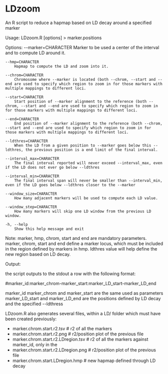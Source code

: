 # LDzoom
An R script to reduce a hapmap based on LD decay around a specified marker

Usage: LDzoom.R [options] > marker.positions

Options:
	--marker=CHARACTER
		Marker to be used a center of the interval and to compute LD around it.

	--hmp=CHARACTER
		Hapmap to compute the LD and zoom into it.

	--chrom=CHARACTER
		Chromosome where --marker is located (both --chrom, --start and --end are used to specify which region to zoom in for those markers with multiple mappings to different loci.

	--start=CHARACTER
		Start position of --marker alignment to the reference (both --chrom, --start and --end are used to specify which region to zoom in for those markers with multiple mappings to different loci.

	--end=CHARACTER
		End position of --marker alignment to the reference (both --chrom, --start and --end are used to specify which region to zoom in for those markers with multiple mappings to different loci.

	--ldthres=CHARACTER
		When the LD from a given position to --marker goes below this --ldthres, the previous position is a end limit of the final interval.

	--interval_max=CHARACTER
		The final interval reported will never exceed --interval_max, even if the LD does not ever go below --ldthres

	--interval_min=CHARACTER
		The final interval span will never be smaller than --interval_min, even if the LD goes below --ldthres closer to the --marker

	--window_size=CHARACTER
		How many adjacent markers will be used to compute each LD value.

	--window_step=CHARACTER
		How many markers will skip one LD window from the previous LD window.

	-h, --help
		Show this help message and exit

Note: marker, hmp, chrom, start and end are mandatory parameters.
marker, chrom, start and end define a marker locus, which must be included in the region defined by markers in hmp.
ldthres value will help define the new region based on LD decay.

Output: 

the script outputs to the stdout a row with the following format:

#marker_id:marker_chrom-marker_start:marker_LD_start-marker_LD_end

marker_id marker_chrom and marker_start are the same used as parameters
marker_LD_start and marker_LD_end are the positions defined by LD decay and the specified --ldthress

LDzoom.R also generates several files, within a LD/ folder which must have been created previously:

- marker.chrom.start.r2.tsv # r2 of all the markers
- marker.chrom.start.r2.png # r2/position plot of the previous file
- marker.chrom.start.r2.LDregion.tsv # r2 of all the markers against marker_id, only in the 
- marker.chrom.start.r2.LDregion.png # r2/position plot of the previous file
- marker.chrom.start.LDregion.hmp # new hapmap defined through LD decay

